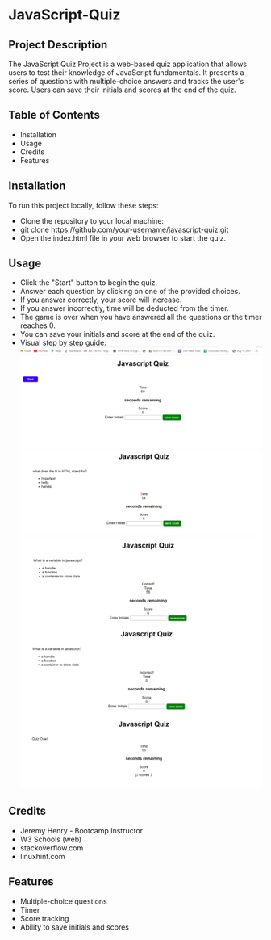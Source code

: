 # JavaScript-Quiz

## Project Description
The JavaScript Quiz Project is a web-based quiz application that allows users to test their knowledge of JavaScript fundamentals. It presents a series of questions with multiple-choice answers and tracks the user's score. Users can save their initials and scores at the end of the quiz.

## Table of Contents
- Installation
- Usage
- Credits
- Features

## Installation
To run this project locally, follow these steps:
- Clone the repository to your local machine:
- git clone https://github.com/your-username/javascript-quiz.git
- Open the index.html file in your web browser to start the quiz.

## Usage
- Click the "Start" button to begin the quiz.
- Answer each question by clicking on one of the provided choices.
- If you answer correctly, your score will increase.
- If you answer incorrectly, time will be deducted from the timer.
- The game is over when you have answered all the questions or the timer reaches 0.
- You can save your initials and score at the end of the quiz.
- Visual step by step guide: 
![stepBystep](images/Start.png)
![stepBystep](images/quiz-begins.png)
![stepBystep](images//correct.png)
![stepBystep](images/incorrect.png)
![stepBystep](images/completeinitials.png)

## Credits
- Jeremy Henry - Bootcamp Instructor
- W3 Schools (web)
- stackoverflow.com
- linuxhint.com

## Features
- Multiple-choice questions
- Timer
- Score tracking
- Ability to save initials and scores